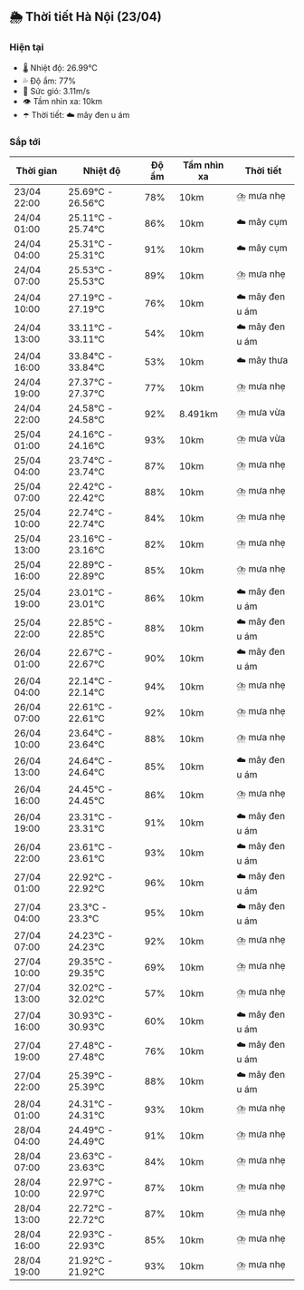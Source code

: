 ## 🌦️ Thời tiết Hà Nội (23/04)

### Hiện tại

- 🌡️ Nhiệt độ: 26.99℃
- 💦 Độ ẩm: 77%
- 💨 Sức gió: 3.11m/s
- 👁️ Tầm nhìn xa: 10km
- ☂️ Thời tiết: ☁️ mây đen u ám

### Sắp tới

| Thời gian | Nhiệt độ | Độ ẩm | Tầm nhìn xa | Thời tiết |
| --- | --- | --- | --- | --- |
| 23/04 22:00 | 25.69℃ - 26.56℃ | 78% | 10km | ⛈️ mưa nhẹ |
| 24/04 01:00 | 25.11℃ - 25.74℃ | 86% | 10km | ☁️ mây cụm |
| 24/04 04:00 | 25.31℃ - 25.31℃ | 91% | 10km | ☁️ mây cụm |
| 24/04 07:00 | 25.53℃ - 25.53℃ | 89% | 10km | ⛈️ mưa nhẹ |
| 24/04 10:00 | 27.19℃ - 27.19℃ | 76% | 10km | ☁️ mây đen u ám |
| 24/04 13:00 | 33.11℃ - 33.11℃ | 54% | 10km | ☁️ mây đen u ám |
| 24/04 16:00 | 33.84℃ - 33.84℃ | 53% | 10km | ☁️ mây thưa |
| 24/04 19:00 | 27.37℃ - 27.37℃ | 77% | 10km | ⛈️ mưa nhẹ |
| 24/04 22:00 | 24.58℃ - 24.58℃ | 92% | 8.491km | ⛈️ mưa vừa |
| 25/04 01:00 | 24.16℃ - 24.16℃ | 93% | 10km | ⛈️ mưa vừa |
| 25/04 04:00 | 23.74℃ - 23.74℃ | 87% | 10km | ⛈️ mưa nhẹ |
| 25/04 07:00 | 22.42℃ - 22.42℃ | 88% | 10km | ⛈️ mưa nhẹ |
| 25/04 10:00 | 22.74℃ - 22.74℃ | 84% | 10km | ⛈️ mưa nhẹ |
| 25/04 13:00 | 23.16℃ - 23.16℃ | 82% | 10km | ⛈️ mưa nhẹ |
| 25/04 16:00 | 22.89℃ - 22.89℃ | 85% | 10km | ⛈️ mưa nhẹ |
| 25/04 19:00 | 23.01℃ - 23.01℃ | 86% | 10km | ☁️ mây đen u ám |
| 25/04 22:00 | 22.85℃ - 22.85℃ | 88% | 10km | ☁️ mây đen u ám |
| 26/04 01:00 | 22.67℃ - 22.67℃ | 90% | 10km | ☁️ mây đen u ám |
| 26/04 04:00 | 22.14℃ - 22.14℃ | 94% | 10km | ⛈️ mưa nhẹ |
| 26/04 07:00 | 22.61℃ - 22.61℃ | 92% | 10km | ⛈️ mưa nhẹ |
| 26/04 10:00 | 23.64℃ - 23.64℃ | 88% | 10km | ⛈️ mưa nhẹ |
| 26/04 13:00 | 24.64℃ - 24.64℃ | 85% | 10km | ☁️ mây đen u ám |
| 26/04 16:00 | 24.45℃ - 24.45℃ | 86% | 10km | ⛈️ mưa nhẹ |
| 26/04 19:00 | 23.31℃ - 23.31℃ | 91% | 10km | ☁️ mây đen u ám |
| 26/04 22:00 | 23.61℃ - 23.61℃ | 93% | 10km | ☁️ mây đen u ám |
| 27/04 01:00 | 22.92℃ - 22.92℃ | 96% | 10km | ☁️ mây đen u ám |
| 27/04 04:00 | 23.3℃ - 23.3℃ | 95% | 10km | ☁️ mây đen u ám |
| 27/04 07:00 | 24.23℃ - 24.23℃ | 92% | 10km | ⛈️ mưa nhẹ |
| 27/04 10:00 | 29.35℃ - 29.35℃ | 69% | 10km | ⛈️ mưa nhẹ |
| 27/04 13:00 | 32.02℃ - 32.02℃ | 57% | 10km | ⛈️ mưa nhẹ |
| 27/04 16:00 | 30.93℃ - 30.93℃ | 60% | 10km | ☁️ mây đen u ám |
| 27/04 19:00 | 27.48℃ - 27.48℃ | 76% | 10km | ☁️ mây đen u ám |
| 27/04 22:00 | 25.39℃ - 25.39℃ | 88% | 10km | ☁️ mây đen u ám |
| 28/04 01:00 | 24.31℃ - 24.31℃ | 93% | 10km | ⛈️ mưa nhẹ |
| 28/04 04:00 | 24.49℃ - 24.49℃ | 91% | 10km | ⛈️ mưa nhẹ |
| 28/04 07:00 | 23.63℃ - 23.63℃ | 84% | 10km | ⛈️ mưa nhẹ |
| 28/04 10:00 | 22.97℃ - 22.97℃ | 87% | 10km | ⛈️ mưa nhẹ |
| 28/04 13:00 | 22.72℃ - 22.72℃ | 87% | 10km | ⛈️ mưa nhẹ |
| 28/04 16:00 | 22.93℃ - 22.93℃ | 85% | 10km | ⛈️ mưa nhẹ |
| 28/04 19:00 | 21.92℃ - 21.92℃ | 93% | 10km | ⛈️ mưa nhẹ |
